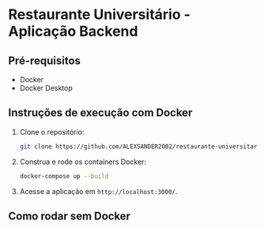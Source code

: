 # Restaurante Universitário - Aplicação Backend


## Pré-requisitos

- Docker
- Docker  Desktop


## Instruções de execução com Docker

1. Clone o repositório:
   ```bash
   git clone https://github.com/ALEXSANDER2002/restaurante-universitario.git

   ```

2. Construa e rode os containers Docker:
   ```bash
   docker-compose up --build
   ```

3. Acesse a aplicação em `http://localhost:3000/`.

## Como rodar sem Docker


